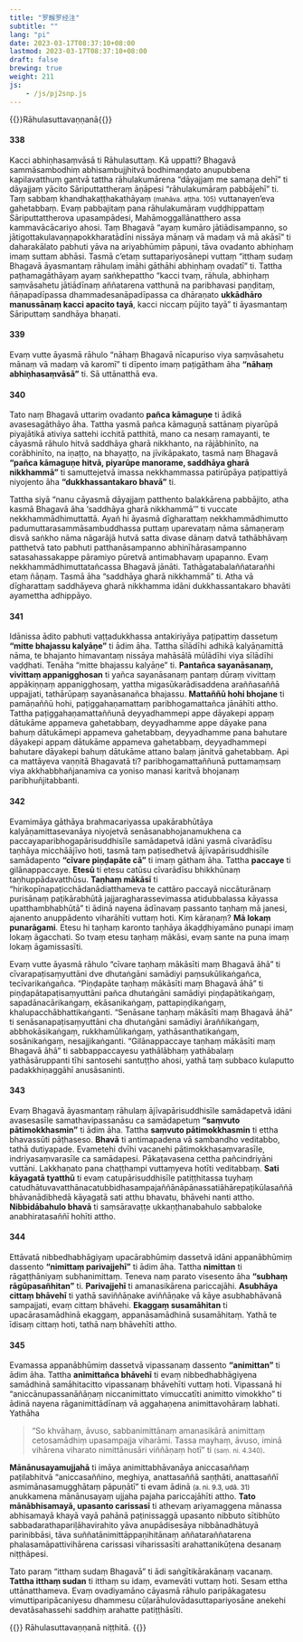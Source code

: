 ```yaml
---
title: "罗睺罗经注"
subtitle: ""
lang: "pi"
date: 2023-03-17T08:37:10+08:00
lastmod: 2023-03-17T08:37:10+08:00
draft: false
brewing: true
weight: 211
js:
    - /js/pj2snp.js
---
```


{{<subtitle>}}Rāhulasuttavaṇṇanā{{</subtitle>}}

#### 338

Kacci abhiṇhasaṃvāsā ti Rāhulasuttaṃ. Kā uppatti? Bhagavā sammāsambodhiṃ abhisambujjhitvā bodhimaṇḍato anupubbena kapilavatthuṃ gantvā tattha rāhulakumārena “dāyajjaṃ me samaṇa dehī” ti dāyajjaṃ yācito Sāriputtattheraṃ āṇāpesi “rāhulakumāraṃ pabbājehī” ti. Taṃ sabbaṃ khandhakaṭṭhakathāyaṃ <small>(mahāva. aṭṭha. 105)</small> vuttanayen’eva gahetabbaṃ. Evaṃ pabbajitaṃ pana rāhulakumāraṃ vuḍḍhippattaṃ Sāriputtattherova upasampādesi, Mahāmoggallānatthero assa kammavācācariyo ahosi. Taṃ Bhagavā “ayaṃ kumāro jātiādisampanno, so jātigottakulavaṇṇapokkharatādīni nissāya mānaṃ vā madaṃ vā mā akāsī” ti daharakālato pabhuti yāva na ariyabhūmiṃ pāpuṇi, tāva ovadanto abhiṇhaṃ imaṃ suttam abhāsi. Tasmā c’etaṃ suttapariyosānepi vuttaṃ “itthaṃ sudaṃ Bhagavā āyasmantaṃ rāhulaṃ imāhi gāthāhi abhiṇhaṃ ovadatī” ti. Tattha paṭhamagāthāyaṃ ayaṃ saṅkhepattho “kacci tvaṃ, rāhula, abhiṇhaṃ saṃvāsahetu jātiādīnaṃ aññatarena vatthunā na paribhavasi paṇḍitaṃ, ñāṇapadīpassa dhammadesanāpadīpassa ca dhāraṇato **ukkādhāro manussānaṃ kacci apacito tayā**, kacci niccaṃ pūjito tayā” ti āyasmantaṃ Sāriputtaṃ sandhāya bhaṇati.

#### 339

Evaṃ vutte āyasmā rāhulo “nāhaṃ Bhagavā nīcapuriso viya saṃvāsahetu mānaṃ vā madaṃ vā karomī” ti dīpento imaṃ paṭigātham āha **“nāhaṃ abhiṇhasaṃvāsā”** ti. Sā uttānatthā eva.

#### 340

Tato naṃ Bhagavā uttariṃ ovadanto **pañca kāmaguṇe** ti ādikā avasesagāthāyo āha. Tattha yasmā pañca kāmaguṇā sattānaṃ piyarūpā piyajātikā ativiya sattehi icchitā patthitā, mano ca nesaṃ ramayanti, te cāyasmā rāhulo hitvā saddhāya gharā nikkhanto, na rājābhinīto, na corābhinīto, na iṇaṭṭo, na bhayaṭṭo, na jīvikāpakato, tasmā naṃ Bhagavā **“pañca kāmaguṇe hitvā, piyarūpe manorame, saddhāya gharā nikkhammā”** ti samuttejetvā imassa nekkhammassa patirūpāya paṭipattiyā niyojento āha **“dukkhassantakaro bhavā”** ti.

Tattha siyā “nanu cāyasmā dāyajjaṃ patthento balakkārena pabbājito, atha kasmā Bhagavā āha ‘saddhāya gharā nikkhammā’” ti vuccate nekkhammādhimuttattā. Ayañ hi āyasmā dīgharattaṃ nekkhammādhimutto padumuttarasammāsambuddhassa puttaṃ uparevataṃ nāma sāmaṇeraṃ disvā saṅkho nāma nāgarājā hutvā satta divase dānaṃ datvā tathābhāvaṃ patthetvā tato pabhuti patthanāsampanno abhinīhārasampanno satasahassakappe pāramiyo pūretvā antimabhavaṃ upapanno. Evaṃ nekkhammādhimuttatañcassa Bhagavā jānāti. Tathāgatabalaññatarañhi etaṃ ñāṇaṃ. Tasmā āha “saddhāya gharā nikkhammā” ti. Atha vā dīgharattaṃ saddhāyeva gharā nikkhamma idāni dukkhassantakaro bhavāti ayamettha adhippāyo.

#### 341

Idānissa ādito pabhuti vaṭṭadukkhassa antakiriyāya paṭipattiṃ dassetuṃ **“mitte bhajassu kalyāṇe”** ti ādim āha. Tattha sīlādīhi adhikā kalyāṇamittā nāma, te bhajanto himavantaṃ nissāya mahāsālā mūlādīhi viya sīlādīhi vaḍḍhati. Tenāha “mitte bhajassu kalyāṇe” ti. **Pantañca sayanāsanaṃ, vivittaṃ appanigghosan** ti yañca sayanāsanaṃ pantaṃ dūraṃ vivittaṃ appākiṇṇaṃ appanigghosaṃ, yattha migasūkarādisaddena araññasaññā uppajjati, tathārūpaṃ sayanāsanañca bhajassu. **Mattaññū hohi bhojane** ti pamāṇaññū hohi, paṭiggahaṇamattaṃ paribhogamattañca jānāhīti attho. Tattha paṭiggahaṇamattaññunā deyyadhammepi appe dāyakepi appaṃ dātukāme appameva gahetabbaṃ, deyyadhamme appe dāyake pana bahuṃ dātukāmepi appameva gahetabbaṃ, deyyadhamme pana bahutare dāyakepi appaṃ dātukāme appameva gahetabbaṃ, deyyadhammepi bahutare dāyakepi bahuṃ dātukāme attano balaṃ jānitvā gahetabbaṃ. Api ca mattāyeva vaṇṇitā Bhagavatā ti? paribhogamattaññunā puttamaṃsaṃ viya akkhabbhañjanamiva ca yoniso manasi karitvā bhojanaṃ paribhuñjitabbanti.

#### 342

Evamimāya gāthāya brahmacariyassa upakārabhūtāya kalyāṇamittasevanāya niyojetvā senāsanabhojanamukhena ca paccayaparibhogapārisuddhisīle samādapetvā idāni yasmā cīvarādīsu taṇhāya micchāājīvo hoti, tasmā taṃ paṭisedhetvā ājīvapārisuddhisīle samādapento **“cīvare piṇḍapāte cā”** ti imaṃ gātham āha. Tattha **paccaye** ti gilānappaccaye. **Etesū** ti etesu catūsu cīvarādīsu bhikkhūnaṃ taṇhuppādavatthūsu. **Taṇhaṃ mākāsī** ti “hirikopīnapaṭicchādanādiatthameva te cattāro paccayā niccāturānaṃ purisānaṃ paṭikārabhūtā jajjaragharassevimassa atidubbalassa kāyassa upatthambhabhūtā” ti ādinā nayena ādīnavaṃ passanto taṇhaṃ mā janesi, ajanento anuppādento viharāhīti vuttaṃ hoti. Kiṃ kāraṇaṃ? **Mā lokaṃ punarāgami**. Etesu hi taṇhaṃ karonto taṇhāya ākaḍḍhiyamāno punapi imaṃ lokaṃ āgacchati. So tvaṃ etesu taṇhaṃ mākāsi, evaṃ sante na puna imaṃ lokaṃ āgamissasīti.

Evaṃ vutte āyasmā rāhulo “cīvare taṇhaṃ mākāsīti maṃ Bhagavā āhā” ti cīvarapaṭisaṃyuttāni dve dhutaṅgāni samādiyi paṃsukūlikaṅgañca, tecīvarikaṅgañca. “Piṇḍapāte taṇhaṃ mākāsīti maṃ Bhagavā āhā” ti piṇḍapātapaṭisaṃyuttāni pañca dhutaṅgāni samādiyi piṇḍapātikaṅgaṃ, sapadānacārikaṅgaṃ, ekāsanikaṅgaṃ, pattapiṇḍikaṅgaṃ, khalupacchābhattikaṅganti. “Senāsane taṇhaṃ mākāsīti maṃ Bhagavā āhā” ti senāsanapaṭisaṃyuttāni cha dhutaṅgāni samādiyi āraññikaṅgaṃ, abbhokāsikaṅgaṃ, rukkhamūlikaṅgaṃ, yathāsanthatikaṅgaṃ, sosānikaṅgaṃ, nesajjikaṅganti. “Gilānappaccaye taṇhaṃ mākāsīti maṃ Bhagavā āhā” ti sabbappaccayesu yathālābhaṃ yathābalaṃ yathāsāruppanti tīhi santosehi santuṭṭho ahosi, yathā taṃ subbaco kulaputto padakkhiṇaggāhī anusāsaninti.

#### 343

Evaṃ Bhagavā āyasmantaṃ rāhulaṃ ājīvapārisuddhisīle samādapetvā idāni avasesasīle samathavipassanāsu ca samādapetuṃ **“saṃvuto pātimokkhasmin”** ti ādim āha. Tattha **saṃvuto pātimokkhasmin** ti ettha bhavassūti pāṭhaseso. **Bhavā** ti antimapadena vā sambandho veditabbo, tathā dutiyapade. Evametehi dvīhi vacanehi pātimokkhasaṃvarasīle, indriyasaṃvarasīle ca samādapesi. Pākaṭavasena cettha pañcindriyāni vuttāni. Lakkhaṇato pana chaṭṭhampi vuttaṃyeva hotīti veditabbaṃ. **Sati kāyagatā tyatthū** ti evaṃ catupārisuddhisīle patiṭṭhitassa tuyhaṃ catudhātuvavatthānacatubbidhasampajaññānāpānassatiāhārepaṭikūlasaññābhāvanādibhedā kāyagatā sati atthu bhavatu, bhāvehi nanti attho. **Nibbidābahulo bhavā** ti saṃsāravaṭṭe ukkaṇṭhanabahulo sabbaloke anabhiratasaññī hohīti attho.

#### 344

Ettāvatā nibbedhabhāgiyaṃ upacārabhūmiṃ dassetvā idāni appanābhūmiṃ dassento **“nimittaṃ parivajjehī”** ti ādim āha. Tattha **nimittan** ti rāgaṭṭhāniyaṃ subhanimittaṃ. Teneva naṃ parato visesento āha **“subhaṃ rāgūpasañhitan”** ti. **Parivajjehī** ti amanasikārena pariccajāhi. **Asubhāya cittaṃ bhāvehī** ti yathā saviññāṇake aviññāṇake vā kāye asubhabhāvanā sampajjati, evaṃ cittaṃ bhāvehi. **Ekaggaṃ susamāhitan** ti upacārasamādhinā ekaggaṃ, appanāsamādhinā susamāhitaṃ. Yathā te īdisaṃ cittaṃ hoti, tathā naṃ bhāvehīti attho.

#### 345

Evamassa appanābhūmiṃ dassetvā vipassanaṃ dassento **“animittan”** ti ādim āha. Tattha **animittañca bhāvehī** ti evaṃ nibbedhabhāgiyena samādhinā samāhitacitto vipassanaṃ bhāvehīti vuttaṃ hoti. Vipassanā hi “aniccānupassanāñāṇaṃ niccanimittato vimuccatīti animitto vimokkho” ti ādinā nayena rāganimittādīnaṃ vā aggahaṇena animittavohāraṃ labhati. Yathāha

> “So khvāhaṃ, āvuso, sabbanimittānaṃ amanasikārā animittaṃ cetosamādhiṃ upasampajja viharāmi. Tassa mayhaṃ, āvuso, iminā vihārena viharato nimittānusāri viññāṇaṃ hotī” ti <small>(saṃ. ni. 4.340)</small>.

**Mānānusayamujjahā** ti imāya animittabhāvanāya aniccasaññaṃ paṭilabhitvā “aniccasaññino, meghiya, anattasaññā saṇṭhāti, anattasaññī asmimānasamugghātaṃ pāpuṇātī” ti evam ādinā <small>(a. ni. 9.3, udā. 31)</small> anukkamena mānānusayaṃ ujjaha pajaha pariccajāhīti attho. **Tato mānābhisamayā, upasanto carissasī** ti athevaṃ ariyamaggena mānassa abhisamayā khayā vayā pahānā paṭinissaggā upasanto nibbuto sītibhūto sabbadarathapariḷāhavirahito yāva anupādisesāya nibbānadhātuyā parinibbāsi, tāva suññatānimittāppaṇihitānaṃ aññataraññatarena phalasamāpattivihārena carissasi viharissasīti arahattanikūṭena desanaṃ niṭṭhāpesi.

Tato paraṃ “itthaṃ sudaṃ Bhagavā” ti ādi saṅgītikārakānaṃ vacanaṃ. **Tattha itthaṃ sudan** ti itthaṃ su idaṃ, evamevāti vuttaṃ hoti. Sesam ettha uttānatthameva. Evaṃ ovadiyamāno cāyasmā rāhulo paripākagatesu vimuttiparipācaniyesu dhammesu cūḷarāhulovādasuttapariyosāne anekehi devatāsahassehi saddhiṃ arahatte patiṭṭhāsīti.

{{<eof>}}
    Rāhulasuttavaṇṇanā niṭṭhitā.
{{</eof>}}